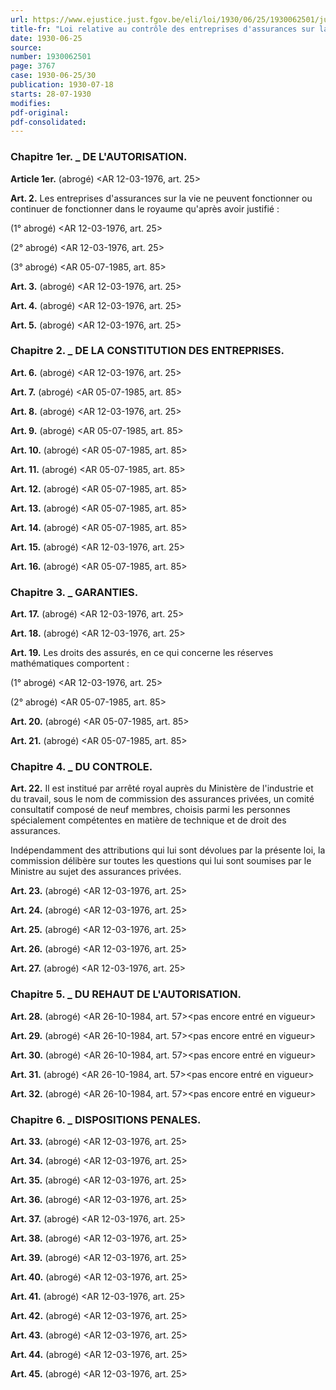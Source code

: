 ```yaml
---
url: https://www.ejustice.just.fgov.be/eli/loi/1930/06/25/1930062501/justel
title-fr: "Loi relative au contrôle des entreprises d'assurances sur la vie. Voir modification(s)"
date: 1930-06-25
source:
number: 1930062501
page: 3767
case: 1930-06-25/30
publication: 1930-07-18
starts: 28-07-1930
modifies:
pdf-original:
pdf-consolidated:
---
```


### Chapitre 1er. _ DE L'AUTORISATION.

**Article 1er.** (abrogé) <AR 12-03-1976, art. 25>

**Art. 2.** Les entreprises d'assurances sur la vie ne peuvent fonctionner ou continuer de fonctionner dans le royaume qu'après avoir justifié :

(1° abrogé) <AR 12-03-1976, art. 25>

(2° abrogé) <AR 12-03-1976, art. 25>

(3° abrogé) <AR 05-07-1985, art. 85>

**Art. 3.** (abrogé) <AR 12-03-1976, art. 25>

**Art. 4.** (abrogé) <AR 12-03-1976, art. 25>

**Art. 5.** (abrogé) <AR 12-03-1976, art. 25>

### Chapitre 2. _ DE LA CONSTITUTION DES ENTREPRISES.

**Art. 6.** (abrogé) <AR 12-03-1976, art. 25>

**Art. 7.** (abrogé) <AR 05-07-1985, art. 85>

**Art. 8.** (abrogé) <AR 12-03-1976, art. 25>

**Art. 9.** (abrogé) <AR 05-07-1985, art. 85>

**Art. 10.** (abrogé) <AR 05-07-1985, art. 85>

**Art. 11.** (abrogé) <AR 05-07-1985, art. 85>

**Art. 12.** (abrogé) <AR 05-07-1985, art. 85>

**Art. 13.** (abrogé) <AR 05-07-1985, art. 85>

**Art. 14.** (abrogé) <AR 05-07-1985, art. 85>

**Art. 15.** (abrogé) <AR 12-03-1976, art. 25>

**Art. 16.** (abrogé) <AR 05-07-1985, art. 85>

### Chapitre 3. _ GARANTIES.

**Art. 17.** (abrogé) <AR 12-03-1976, art. 25>

**Art. 18.** (abrogé) <AR 12-03-1976, art. 25>

**Art. 19.** Les droits des assurés, en ce qui concerne les réserves mathématiques comportent :

(1° abrogé) <AR 12-03-1976, art. 25>

(2° abrogé) <AR 05-07-1985, art. 85>

**Art. 20.** (abrogé) <AR 05-07-1985, art. 85>

**Art. 21.** (abrogé) <AR 05-07-1985, art. 85>

### Chapitre 4. _ DU CONTROLE.

**Art. 22.** Il est institué par arrêté royal auprès du Ministère de l'industrie et du travail, sous le nom de commission des assurances privées, un comité consultatif composé de neuf membres, choisis parmi les personnes spécialement compétentes en matière de technique et de droit des assurances.

Indépendamment des attributions qui lui sont dévolues par la présente loi, la commission délibère sur toutes les questions qui lui sont soumises par le Ministre au sujet des assurances privées.

**Art. 23.** (abrogé) <AR 12-03-1976, art. 25>

**Art. 24.** (abrogé) <AR 12-03-1976, art. 25>

**Art. 25.** (abrogé) <AR 12-03-1976, art. 25>

**Art. 26.** (abrogé) <AR 12-03-1976, art. 25>

**Art. 27.** (abrogé) <AR 12-03-1976, art. 25>

### Chapitre 5. _ DU REHAUT DE L'AUTORISATION.

**Art. 28.** (abrogé) <AR 26-10-1984, art. 57><pas encore entré en vigueur>

**Art. 29.** (abrogé) <AR 26-10-1984, art. 57><pas encore entré en vigueur>

**Art. 30.** (abrogé) <AR 26-10-1984, art. 57><pas encore entré en vigueur>

**Art. 31.** (abrogé) <AR 26-10-1984, art. 57><pas encore entré en vigueur>

**Art. 32.** (abrogé) <AR 26-10-1984, art. 57><pas encore entré en vigueur>

### Chapitre 6. _ DISPOSITIONS PENALES.

**Art. 33.** (abrogé) <AR 12-03-1976, art. 25>

**Art. 34.** (abrogé) <AR 12-03-1976, art. 25>

**Art. 35.** (abrogé) <AR 12-03-1976, art. 25>

**Art. 36.** (abrogé) <AR 12-03-1976, art. 25>

**Art. 37.** (abrogé) <AR 12-03-1976, art. 25>

**Art. 38.** (abrogé) <AR 12-03-1976, art. 25>

**Art. 39.** (abrogé) <AR 12-03-1976, art. 25>

**Art. 40.** (abrogé) <AR 12-03-1976, art. 25>

**Art. 41.** (abrogé) <AR 12-03-1976, art. 25>

**Art. 42.** (abrogé) <AR 12-03-1976, art. 25>

**Art. 43.** (abrogé) <AR 12-03-1976, art. 25>

**Art. 44.** (abrogé) <AR 12-03-1976, art. 25>

**Art. 45.** (abrogé) <AR 12-03-1976, art. 25>

